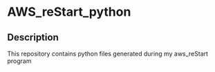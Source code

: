# AWS_reStart_python

## Description

This repository contains python files generated during my aws_reStart program

